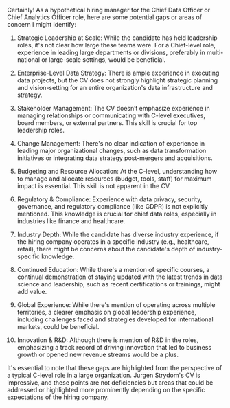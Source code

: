 Certainly! As a hypothetical hiring manager for the Chief Data Officer or Chief Analytics Officer role, here are some potential gaps or areas of concern I might identify:

1. Strategic Leadership at Scale: While the candidate has held leadership roles, it's not clear how large these teams were. For a Chief-level role, experience in leading large departments or divisions, preferably in multi-national or large-scale settings, would be beneficial.

1. Enterprise-Level Data Strategy: There is ample experience in executing data projects, but the CV does not strongly highlight strategic planning and vision-setting for an entire organization's data infrastructure and strategy.

1. Stakeholder Management: The CV doesn’t emphasize experience in managing relationships or communicating with C-level executives, board members, or external partners. This skill is crucial for top leadership roles.

1. Change Management: There's no clear indication of experience in leading major organizational changes, such as data transformation initiatives or integrating data strategy post-mergers and acquisitions.

1. Budgeting and Resource Allocation: At the C-level, understanding how to manage and allocate resources (budget, tools, staff) for maximum impact is essential. This skill is not apparent in the CV.

1. Regulatory & Compliance: Experience with data privacy, security, governance, and regulatory compliance (like GDPR) is not explicitly mentioned. This knowledge is crucial for chief data roles, especially in industries like finance and healthcare.

1. Industry Depth: While the candidate has diverse industry experience, if the hiring company operates in a specific industry (e.g., healthcare, retail), there might be concerns about the candidate's depth of industry-specific knowledge.

1. Continued Education: While there's a mention of specific courses, a continual demonstration of staying updated with the latest trends in data science and leadership, such as recent certifications or trainings, might add value.

1. Global Experience: While there's mention of operating across multiple territories, a clearer emphasis on global leadership experience, including challenges faced and strategies developed for international markets, could be beneficial.

1. Innovation & R&D: Although there is mention of R&D in the roles, emphasizing a track record of driving innovation that led to business growth or opened new revenue streams would be a plus.

It's essential to note that these gaps are highlighted from the perspective of a typical C-level role in a large organization. Jurgen Strydom's CV is impressive, and these points are not deficiencies but areas that could be addressed or highlighted more prominently depending on the specific expectations of the hiring company.